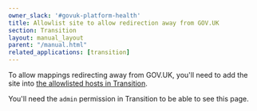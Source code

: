```yaml
---
owner_slack: '#govuk-platform-health'
title: Allowlist site to allow redirection away from GOV.UK
section: Transition
layout: manual_layout
parent: "/manual.html"
related_applications: [transition]
---
```


To allow mappings redirecting away from GOV.UK, you'll need to add the site
into [the allowlisted hosts in Transition][allowlisted-hosts].

You'll need the `admin` permission in Transition to be able to see this page.

[allowlisted-hosts]: https://transition.publishing.service.gov.uk/admin/whitelisted_hosts

